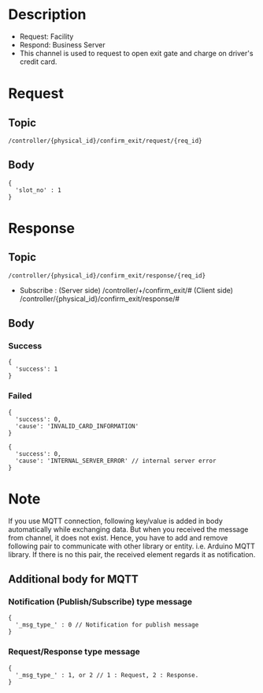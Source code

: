 # Description

- Request: Facility
- Respond: Business Server
- This channel is used to request to open exit gate and charge on driver's credit card. 

# Request

## Topic

```
/controller/{physical_id}/confirm_exit/request/{req_id}
```

## Body
```
{
  'slot_no' : 1
}
```

# Response

## Topic

```
/controller/{physical_id}/confirm_exit/response/{req_id}
```
- Subscribe : 
   (Server side) /controller/+/confirm_exit/#
   (Client side) /controller/{physical_id}/confirm_exit/response/#
   
## Body

### Success

```
{
  'success': 1
}
```

### Failed

```
{
  'success': 0,
  'cause': 'INVALID_CARD_INFORMATION'
}
```

```
{
  'success': 0,
  'cause': 'INTERNAL_SERVER_ERROR' // internal server error
}
```

# Note

If you use MQTT connection, following key/value is added in body automatically while exchanging data.
But when you received the message from channel, it does not exist.
Hence, you have to add and remove following pair to communicate with other library or entity. i.e. Arduino MQTT library.
If there is no this pair, the received element regards it as notification.


## Additional body for MQTT

### Notification (Publish/Subscribe) type message
```
{
  '_msg_type_' : 0 // Notification for publish message
}
```

### Request/Response type message
```
{
  '_msg_type_' : 1, or 2 // 1 : Request, 2 : Response.
}
```
